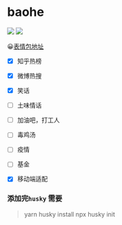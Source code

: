 # baohe


![](https://img.shields.io/apm/l/vim-mode) ![](https://img.shields.io/badge/download-1K-brightgreen.svg)


😀[表情包地址](https://emojipedia.org/people/)

- [x] 知乎热榜
- [x] 微博热搜
- [x] 笑话
- [ ] 土味情话
- [ ] 加油吧，打工人
- [ ] 毒鸡汤
- [ ] 疫情
- [ ] 基金
- [x] 移动端适配


### 添加完`husky` 需要
> yarn husky install
>  npx husky init
